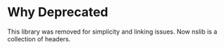 # Why Deprecated

This library was removed for simplicity and linking issues. Now nslib is a collection of headers.
